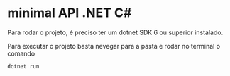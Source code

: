 # minimal API .NET C#

Para rodar o projeto, é preciso ter um dotnet SDK 6 ou superior instalado.

Para executar o projeto basta nevegar para a pasta e rodar no terminal o comando

```bash
dotnet run
```
